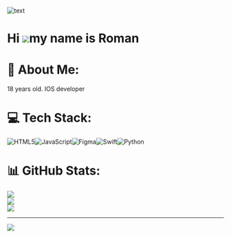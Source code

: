 
![text](https://www.photofunky.net/output/image/e/6/1/7/e61752/photofunky.gif)


# Hi ![](https://user-images.githubusercontent.com/18350557/176309783-0785949b-9127-417c-8b55-ab5a4333674e.gif)my name is Roman


# 💫 About Me:
18 years old. IOS developer


# 💻 Tech Stack:
![HTML5](https://img.shields.io/badge/html5-%23E34F26.svg?style=for-the-badge&logo=html5&logoColor=white)![JavaScript](https://img.shields.io/badge/javascript-%23323330.svg?style=for-the-badge&logo=javascript&logoColor=%23F7DF1E)![Figma](https://img.shields.io/badge/figma-%23F24E1E.svg?style=for-the-badge&logo=figma&logoColor=white)![Swift](https://img.shields.io/badge/swift-F54A2A?style=for-the-badge&logo=swift&logoColor=white)![Python](https://img.shields.io/badge/python-3670A0?style=for-the-badge&logo=python&logoColor=ffdd54)
# 📊 GitHub Stats:
![](https://github-readme-stats.vercel.app/api?username=fiato0&theme=dark&hide_border=false&include_all_commits=false&count_private=false)<br/>
![](https://nirzak-streak-stats.vercel.app/?user=fiato0&theme=dark&hide_border=false)<br/>
![](https://github-readme-stats.vercel.app/api/top-langs/?username=fiato0&theme=dark&hide_border=false&include_all_commits=false&count_private=false&layout=compact)

---
[![](https://visitcount.itsvg.in/api?id=fiato0&icon=0&color=0)](https://visitcount.itsvg.in)

<!-- Proudly created with GPRM ( https://gprm.itsvg.in ) -->
